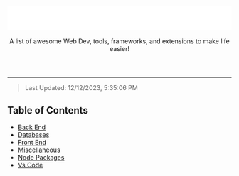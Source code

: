 <header align="center" data-title="">
  <img src="assets/rainbow-title.svg" />
  <p>A list of awesome Web Dev, tools, frameworks, and extensions to make life easier!</p>
</header>

---

> Last Updated: 12/12/2023, 5:35:06 PM

## Table of Contents

- [Back End](https://github.com/SenpaiSumpie/awesome-lists/blob/new-layout/lists/back-end/back-end.md)
- [Databases](https://github.com/SenpaiSumpie/awesome-lists/blob/new-layout/lists/databases/databases.md)
- [Front End](https://github.com/SenpaiSumpie/awesome-lists/blob/new-layout/lists/front-end/front-end.md)
- [Miscellaneous](https://github.com/SenpaiSumpie/awesome-lists/blob/new-layout/lists/miscellaneous/miscellaneous.md)
- [Node Packages](https://github.com/SenpaiSumpie/awesome-lists/blob/new-layout/lists/node-packages/node-packages.md)
- [Vs Code](https://github.com/SenpaiSumpie/awesome-lists/blob/new-layout/lists/vs-code/vs-code.md)
